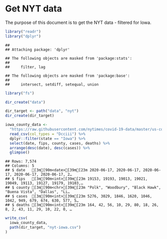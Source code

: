 Get NYT data
================

The purpose of this document is to get the NYT data - filtered for Iowa.

``` r
library("readr")
library("dplyr")
```

    ## 
    ## Attaching package: 'dplyr'

    ## The following objects are masked from 'package:stats':
    ## 
    ##     filter, lag

    ## The following objects are masked from 'package:base':
    ## 
    ##     intersect, setdiff, setequal, union

``` r
library("fs")
```

``` r
dir_create("data")

dir_target <- path("data", "nyt")
dir_create(dir_target)
```

``` r
iowa_county_data <- 
  "https://raw.githubusercontent.com/nytimes/covid-19-data/master/us-counties.csv" %>%
  read_csv(col_types = "Dcciii") %>%
  dplyr::filter(state == "Iowa") %>%
  select(date, fips, county, cases, deaths) %>%
  arrange(desc(date), desc(cases)) %>%
  glimpse()
```

    ## Rows: 7,574
    ## Columns: 5
    ## $ date   [3m[90m<date>[39m[23m 2020-06-17, 2020-06-17, 2020-06-17, 2020-06-17, 2020-06-17, 2…
    ## $ fips   [3m[90m<int>[39m[23m 19153, 19193, 19013, 19021, 19049, 19113, 19127, 19179, 19103,…
    ## $ county [3m[90m<chr>[39m[23m "Polk", "Woodbury", "Black Hawk", "Buena Vista", "Dallas", "Li…
    ## $ cases  [3m[90m<int>[39m[23m 5276, 3029, 1846, 1620, 1046, 1042, 949, 679, 674, 630, 577, 5…
    ## $ deaths [3m[90m<int>[39m[23m 164, 42, 56, 10, 29, 80, 18, 26, 8, 2, 43, 11, 29, 10, 22, 0, …

``` r
write_csv(
  iowa_county_data,
  path(dir_target, "nyt-iowa.csv")
)
```
